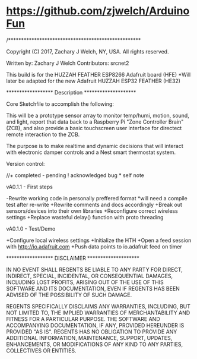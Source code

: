 # https://github.com/zjwelch/ArduinoFun

/*************************************************** 

  Copyright (C) 2017, Zachary J Welch, NY, USA. All rights reserved.

  Written by:   Zachary J Welch
  Contributors: srcnet2
  
  This build is for the HUZZAH FEATHER ESP8266 Adafruit board (HFE)
  *Will later be adapted for the new Adafruit HUZZAH ESP32 FEATHER (HE32)

  ****************** Description ********************

  Core Sketchfile to accomplish the following:
  
  This will be a prototype sensor array to monitor temp/humi, motion, sound,
  and light, report that data back to a Raspberry Pi "Zone Controller Brain" (ZCB),
  and also provide a basic touchscreen user interface for directect remote interaction
  to the ZCB.
  
  The purpose is to make realtime and dynamic decisions that will interact with
  electronic damper controls and a Nest smart thermostat system.
  
  Version control:
  
  //+ completed  - pending  ! acknowledged bug  * self note 

  vA0.1.1 - First steps

  -Rewrite working code in personally preffered format
  *will need a compile test after re-write
  +Rewrite comments and docs accordingly
  +Break out sensors/devices into their own libraries
  +Reconfigure correct wireless settings
  +Replace wasteful delay() function with proto threading

  vA0.1.0 - Test/Demo

  +Configure local wireless settings
  +Initialize the HTH
  +Open a feed session with http://io.adafruit.com
  +Push data points to io.adafruit feed on timer

  ****************** DISCLAIMER ********************

IN NO EVENT SHALL REGENTS BE LIABLE TO ANY PARTY FOR DIRECT, INDIRECT,
SPECIAL, INCIDENTAL, OR CONSEQUENTIAL DAMAGES, INCLUDING LOST PROFITS,
ARISING OUT OF THE USE OF THIS SOFTWARE AND ITS DOCUMENTATION, EVEN IF
REGENTS HAS BEEN ADVISED OF THE POSSIBILITY OF SUCH DAMAGE.

REGENTS SPECIFICALLY DISCLAIMS ANY WARRANTIES, INCLUDING, BUT NOT LIMITED
TO, THE IMPLIED WARRANTIES OF MERCHANTABILITY AND FITNESS FOR A PARTICULAR
PURPOSE. THE SOFTWARE AND ACCOMPANYING DOCUMENTATION, IF ANY, PROVIDED 
HEREUNDER IS PROVIDED "AS IS". REGENTS HAS NO OBLIGATION TO PROVIDE ANY
ADDITIONAL INFORMATION, MAINTENANCE, SUPPORT, UPDATES, ENHANCEMENTS, OR 
MODIFICATIONS OF ANY KIND TO ANY PARTIES, COLLECTIVES OR ENTITIES.
